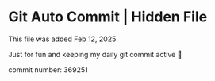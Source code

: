 # Git Auto Commit | Hidden File

This file was added Feb 12, 2025

Just for fun and keeping my daily git commit active 🤪

commit number: 369251
